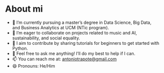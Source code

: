 # About mi

<!--
**antoniotrapote/AntonioTrapote** is a ✨ _special_ ✨ repository because its `README.md` (this file) appears on your GitHub profile.
-->
<!--
- 🔭 I’m currently working on ...
-->
- 🌱 I’m currently pursuing a master’s degree in Data Science, Big Data, and Business Analytics at UCM (NTic program).
- 👯 I’m eager to collaborate on projects related to music and AI, sustainability, and social equality.
- 🤔 I aim to contribute by sharing tutorials for beginners to get started with Python.
- 💬 Feel free to ask me anything! I’ll do my best to help if I can.
- 📫 You can reach me at: antoniotrapote@gmail.com
- 😄 Pronouns: He/Him
<!--
- ⚡ Fun fact: ...
-->

